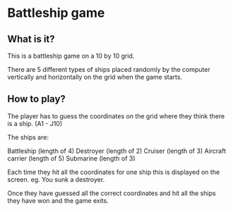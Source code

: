 # Battleship game

 What is it?
 -----------

This is a battleship game on a 10 by 10 grid. 

There are 5 different types of ships placed randomly by the computer vertically and horizontally on the grid when the game starts.

How to play?
-----------

The player has to guess the coordinates on the grid where they think there is a ship. (A1 - J10)

The ships are:

Battleship (length of 4)
Destroyer (length of 2)
Cruiser (length of 3)
Aircraft carrier (length of 5)
Submarine (length of 3)

Each time they hit all the coordinates for one ship this is displayed on the screen. eg. You sunk a destroyer.

Once they have guessed all the correct coordinates and hit all the ships they have won and the game exits.
